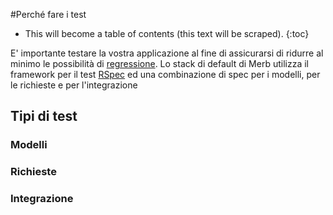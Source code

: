 #Perché fare i test

* This will become a table of contents (this text will be scraped).
{:toc}

E' importante testare la vostra applicazione al fine di assicurarsi di ridurre
al minimo le possibilità di [regressione][].
Lo stack di default di Merb utilizza il framework per il test [RSpec][] ed una combinazione
di spec per i modelli, per le richieste e per l'integrazione

## Tipi di test

### Modelli

### Richieste

### Integrazione


[regressione]:         http://en.wikipedia.org/wiki/Software_regression
[RSpec]:              http://rspec.info/